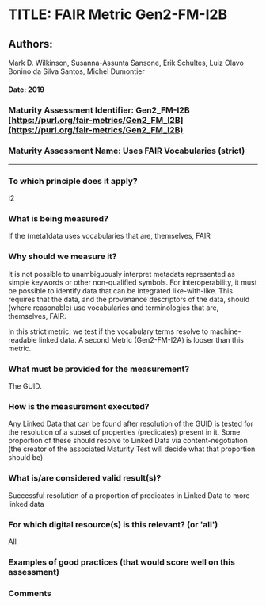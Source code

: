 # TITLE:  FAIR Metric Gen2-FM-I2B

## Authors: 
Mark D. Wilkinson, Susanna-Assunta Sansone, Erik Schultes, 
Luiz Olavo Bonino da Silva Santos, Michel Dumontier

#### Date: 2019


### Maturity Assessment Identifier: Gen2_FM-I2B [https://purl.org/fair-metrics/Gen2_FM_I2B](https://purl.org/fair-metrics/Gen2_FM_I2B)

### Maturity Assessment Name:   Uses FAIR Vocabularies (strict)

----

### To which principle does it apply?  
I2

### What is being measured?
If the (meta)data uses vocabularies that are, themselves, FAIR

### Why should we measure it?
It is not possible to unambiguously interpret metadata represented as simple keywords or other non-qualified symbols. For interoperability, it must be possible to identify data that can be integrated like-with-like. This requires that the data, and the provenance descriptors of the data, should (where reasonable) use vocabularies and terminologies that are, themselves, FAIR.

In this strict metric, we test if the vocabulary terms resolve to machine-readable linked data. A second Metric (Gen2-FM-I2A) is looser than this metric.


### What must be provided for the measurement?
The GUID.


### How is the measurement executed?
Any Linked Data that can be found after resolution of the GUID is tested for the resolution of a subset of properties (predicates) present in it.
Some proportion of these should resolve to Linked Data via content-negotiation (the creator of the associated Maturity Test will decide what that
proportion should be)


### What is/are considered valid result(s)?
Successful resolution of a proportion of predicates in Linked Data to more linked data

### For which digital resource(s) is this relevant? (or 'all')
All

### Examples of good practices (that would score well on this assessment)


### Comments
